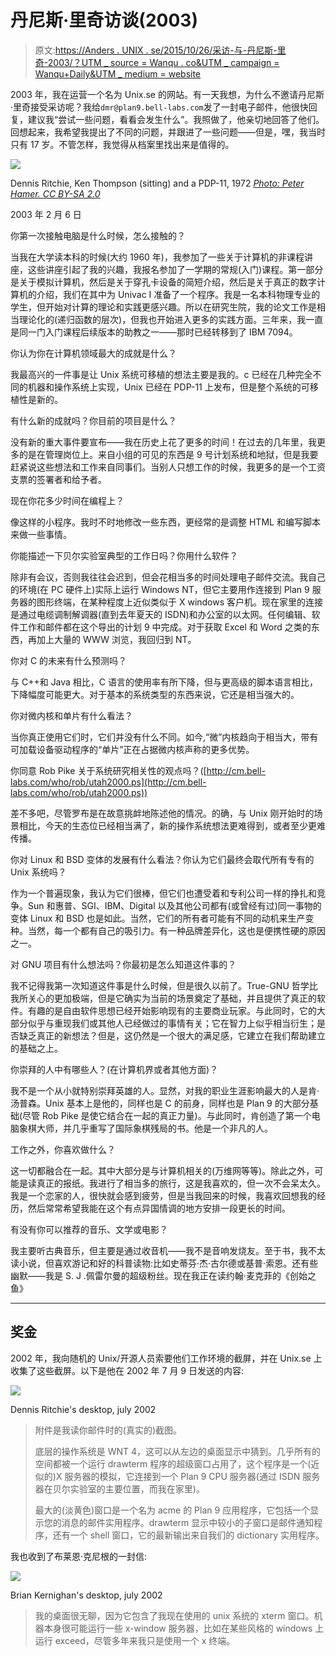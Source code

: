 # 丹尼斯·里奇访谈(2003)

> 原文:[https://Anders . UNIX . se/2015/10/26/采访-与-丹尼斯-里奇-2003/？UTM _ source = Wanqu . co&UTM _ campaign = Wanqu+Daily&UTM _ medium = website](https://anders.unix.se/2015/10/26/interview-with-dennis-ritchie-2003/?utm_source=wanqu.co&utm_campaign=Wanqu+Daily&utm_medium=website)

2003 年，我在运营一个名为 Unix.se 的网站。有一天我想，为什么不邀请丹尼斯·里奇接受采访呢？我给`dmr@plan9.bell-labs.com`发了一封电子邮件，他很快回复，建议我“尝试一些问题，看看会发生什么”。我照做了，他亲切地回答了他们。回想起来，我希望我提出了不同的问题，并跟进了一些问题——但是，嘿，我当时只有 17 岁。不管怎样，我觉得从档案里找出来是值得的。

![](../Images/bc2250f32acb80c46c2b0d99b3ae8f04.png)

Dennis Ritchie, Ken Thompson (sitting) and a PDP-11, 1972 *[Photo: Peter Hamer. CC BY-SA 2.0](https://commons.wikimedia.org/wiki/File:Ken_Thompson_%28sitting%29_and_Dennis_Ritchie_at_PDP-11_%282876612463%29.jpg)*



2003 年 2 月 6 日

你第一次接触电脑是什么时候，怎么接触的？

当我在大学读本科的时候(大约 1960 年)，我参加了一些关于计算机的非课程讲座，这些讲座引起了我的兴趣，我报名参加了一学期的常规(入门)课程。第一部分是关于模拟计算机，然后是关于穿孔卡设备的简短介绍，然后是关于真正的数字计算机的介绍，我们在其中为 Univac I 准备了一个程序。我是一名本科物理专业的学生，但开始对计算的理论和实践更感兴趣。所以在研究生院，我的论文工作是相当理论化的(递归函数的层次)，但我也开始进入更多的实践方面。三年来，我一直是同一门入门课程后续版本的助教之一——那时已经转移到了 IBM 7094。

你认为你在计算机领域最大的成就是什么？

我最高兴的一件事是让 Unix 系统可移植的想法主要是我的。c 已经在几种完全不同的机器和操作系统上实现，Unix 已经在 PDP-11 上发布，但是整个系统的可移植性是新的。

有什么新的成就吗？你目前的项目是什么？

没有新的重大事件要宣布——我在历史上花了更多的时间！在过去的几年里，我更多的是在管理岗位上。来自小组的可见的东西是 9 号计划系统和地狱，但是我要赶紧说这些想法和工作来自同事们。当别人只想工作的时候，我更多的是一个工资支票的签署者和给予者。

现在你花多少时间在编程上？

像这样的小程序。我时不时地修改一些东西，更经常的是调整 HTML 和编写脚本来做一些事情。

你能描述一下贝尔实验室典型的工作日吗？你用什么软件？

除非有会议，否则我往往会迟到，但会花相当多的时间处理电子邮件交流。我自己的环境(在 PC 硬件上)实际上运行 Windows NT，但它主要用作连接到 Plan 9 服务器的图形终端，在某种程度上近似类似于 X windows 客户机。现在家里的连接是通过电缆调制解调器(直到去年夏天的 ISDN)和办公室的以太网。任何编辑、软件工作和邮件都在这个导出的计划 9 中完成。对于获取 Excel 和 Word 之类的东西，再加上大量的 WWW 浏览，我回归到 NT。

你对 C 的未来有什么预测吗？

与 C++和 Java 相比，C 语言的使用率有所下降，但与更高级的脚本语言相比，下降幅度可能更大。对于基本的系统类型的东西来说，它还是相当强大的。

你对微内核和单片有什么看法？

当你真正使用它们时，它们并没有什么不同。如今,“微”内核趋向于相当大，带有可加载设备驱动程序的“单片”正在占据微内核声称的更多优势。

你同意 Rob Pike 关于系统研究相关性的观点吗？([http://cm.bell-labs.com/who/rob/utah2000.ps](http://cm.bell-labs.com/who/rob/utah2000.ps))

差不多吧，尽管罗布是在故意挑衅地陈述他的情况。的确，与 Unix 刚开始时的场景相比，今天的生态位已经相当满了，新的操作系统想法更难得到，或者至少更难传播。

你对 Linux 和 BSD 变体的发展有什么看法？你认为它们最终会取代所有专有的 Unix 系统吗？

作为一个普遍现象，我认为它们很棒，但它们也遭受着和专利公司一样的挣扎和竞争。Sun 和惠普、SGI、IBM、Digital 以及其他公司都有(或曾经有过)同一事物的变体 Linux 和 BSD 也是如此。当然，它们的所有者可能有不同的动机来生产变种。当然，每一个都有自己的吸引力。有一种品牌差异化，这也是便携性硬的原因之一。

对 GNU 项目有什么想法吗？你最初是怎么知道这件事的？

我不记得我第一次知道这件事是什么时候，但是很久以前了。True-GNU 哲学比我所关心的更加极端，但是它确实为当前的场景奠定了基础，并且提供了真正的软件。有趣的是自由软件思想已经开始影响现有的主要商业玩家。与此同时，它的大部分似乎与重现我们或其他人已经做过的事情有关；它在智力上似乎相当衍生；是否缺乏真正的新想法？但是，这仍然是一个很大的满足感，它建立在我们帮助建立的基础之上。

你崇拜的人中有哪些人？(在计算机界或者其他方面)？

我不是一个从小就特别崇拜英雄的人。显然，对我的职业生涯影响最大的人是肯·汤普森。Unix 基本上是他的，同样也是 C 的前身，同样也是 Plan 9 的大部分基础(尽管 Rob Pike 是使它结合在一起的真正力量)。与此同时，肯创造了第一个电脑象棋大师，并几乎重写了国际象棋残局的书。他是一个非凡的人。

工作之外，你喜欢做什么？

这一切都融合在一起。其中大部分是与计算机相关的(万维网等等)。除此之外，可能是读真正的报纸。我进行了相当多的旅行，这是我喜欢的，但一次不会呆太久。我是一个恋家的人，很快就会感到疲劳，但是当我回来的时候，我喜欢回想我的经历，然后常常希望我能在这个有点异国情调的地方安排一段更长的时间。

有没有你可以推荐的音乐、文学或电影？

我主要听古典音乐，但主要是通过收音机——我不是音响发烧友。至于书，我不太读小说，但喜欢游记和好的科普读物:比如史蒂芬·杰·古尔德或基普·索恩。还有些幽默——我是 S. J .佩雷尔曼的超级粉丝。现在我正在读约翰·麦克菲的《创始之鱼》

* * *

## 奖金

2002 年，我向随机的 Unix/开源人员索要他们工作环境的截屏，并在 Unix.se 上收集了这些截屏。以下是他在 2002 年 7 月 9 日发送的内容:

[![](../Images/7ef79ca8bbe2ec5d1eac68fe4aaa0e10.png)](/images/dmr_screenshot.gif) 

Dennis Ritchie's desktop, july 2002



> 附件是我读你邮件时的(真实的)截图。
> 
> 底层的操作系统是 WNT 4，这可以从左边的桌面显示中猜到。几乎所有的空间都被一个运行 drawterm 程序的超级窗口占用了，这个程序是一个(近似的)X 服务器的模拟，它连接到一个 Plan 9 CPU 服务器(通过 ISDN 服务器在贝尔实验室的主要位置，而我在家里)。
> 
> 最大的(淡黄色)窗口是一个名为 acme 的 Plan 9 应用程序，它包括一个显示您的消息的邮件实用程序。drawterm 显示中较小的子窗口是邮件通知程序，还有一个 shell 窗口，它的最新输出来自我们的 dictionary 实用程序。

我也收到了布莱恩·克尼根的一封信:

[![](../Images/522ed23a17b1a9ca64418a795132ff8c.png)](/images/bwk_desktop.jpg) 

Brian Kernighan's desktop, july 2002



> 我的桌面很无聊，因为它包含了我现在使用的 unix 系统的 xterm 窗口。机器本身很可能运行一些 x-window 服务器，比如在某些风格的 windows 上运行 exceed，尽管多年来我只是使用一个 x 终端。